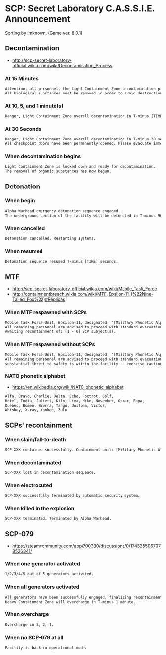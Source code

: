 # SCP: Secret Laboratory C.A.S.S.I.E. Announcement
Sorting by imknown. (Game ver. 8.0.1)

## Decontamination
- http://scp-secret-laboratory-official.wikia.com/wiki/Decontamination_Process

### At 15 Minutes
``` txt
Attention, all personnel, the Light Containment Zone decontamination process will occur in T-minus 15 minutes.
All biological substances must be removed in order to avoid destruction.
```

### At 10, 5, and 1 minute(s)
``` txt
Danger, Light Containment Zone overall decontamination in T-minus [TIME].
```

### At 30 Seconds
``` txt
Danger, Light Containment Zone overall decontamination in T-minus 30 seconds.
All checkpoint doors have been permanently opened. Please evacuate immediately. [COUNTS DOWN FROM 20 SECONDS].
```

### When decontamination begins
``` txt
Light Containment Zone is locked down and ready for decontamination.
The removal of organic substances has now begun.
```

## Detonation

### When begin
``` txt
Alpha Warhead emergency detonation sequence engaged.
The underground section of the facility will be detonated in T-minus 90 seconds.
```

### When cancelled
``` txt
Detonation cancelled. Restarting systems.
```

### When resumed
``` txt
Detonation sequence resumed T-minus [TIME] seconds.
```

## MTF
- http://scp-secret-laboratory-official.wikia.com/wiki/Mobile_Task_Force
- http://containmentbreach.wikia.com/wiki/MTF_Epsilon-11_(%22Nine-Tailed_Fox%22)#Replicas

### When MTF respawned with SCPs
``` txt
Mobile Task Force Unit, Epsilon-11, designated, "[Military Phonetic Alphabet]-[#], has entered the facility.
All remaining personnel are advised to proceed with standard evacuation protocols until an MTF squad reaches your destination.
Awaiting recontainment of: [1 - 6] SCP subject(s).
```

### When MTF respawned without SCPs
``` txt
Mobile Task Force Unit, Epsilon-11, designated, "[Military Phonetic Alphabet]-[#], has entered the facility.
All remaining personnel are advised to proceed with standard evacuation protocols, until MTF squad has reached your destination,
substantial threat to safety is within the facility -- exercise caution.
```

### NATO phonetic alphabet
- https://en.wikipedia.org/wiki/NATO_phonetic_alphabet

``` txt
Alfa, Bravo, Charlie, Delta, Echo, Foxtrot, Golf,
Hotel, India, Juliett, Kilo, Lima, Mike, November, Oscar, Papa,
Quebec, Romeo, Sierra, Tango, Uniform, Victor,
Whiskey, X-ray, Yankee, Zulu
```

## SCPs' recontainment
### When slain/fall-to-death
``` txt
SCP-XXX contained successfully. Containment unit: [Military Phonetic Alphabet]-[#]/Unknown.
```

### When decontaminated
``` txt
SCP-XXX lost in decontamination sequence.
```

### When electrocuted
``` txt
SCP-XXX successfully terminated by automatic security system.
```

### When killed in the explosion
``` txt
SCP-XXX terminated. Terminated by Alpha Warhead.
```

## SCP-079
- https://steamcommunity.com/app/700330/discussions/0/1743355067078526341/

### When one generator activated
``` txt
1/2/3/4/5 out of 5 generators activated.
```

### When all generators activated
``` txt
All generators have been successfully engaged, finalizing recontainment sequence.
Heavy Containment Zone will overcharge in T-minus 1 minute.
```

### When overcharge
``` txt
Overcharge in 3, 2, 1.
```

### When no SCP-079 at all
``` txt
Facility is back in operational mode.
```
